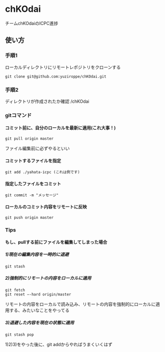 # chKOdai
チームchKOdaiのICPC進捗

## 使い方

### 手順1
ローカルディレクトリにリモートレポジトリをクローンする
```
git clone git@github.com:yuziroppe/chKOdai.git
```

### 手順2
ディレクトリが作成されたか確認
/chKOdai

### gitコマンド

#### コミット前に、自分のローカルを最新に適用(これ大事！)
```
git pull origin master
```
ファイル編集前に必ずやるといい

#### コミットするファイルを指定
```
git add ./yahata-icpc (これは例です)
```

#### 指定したファイルをコミット
```
git commit -m "メッセージ"
```

#### ローカルのコミット内容をリモートに反映
```
git push origin master
```

### Tips

#### もし、pullする前にファイルを編集してしまった場合

##### 1)現在の編集内容を一時的に退避
```
git stash
```

##### 2)強制的にリモートの内容をローカルに適用
```
git fetch
git reset —-hard origin/master
```
リモートの内容をローカルで読み込み、リモートの内容を強制的にローカルに適用する、みたいなことをやってる

##### 3)退避した内容を現在の状態に適用
```
git stash pop
```

1)2)3)をやった後に、git addからやればうまくいくはず
